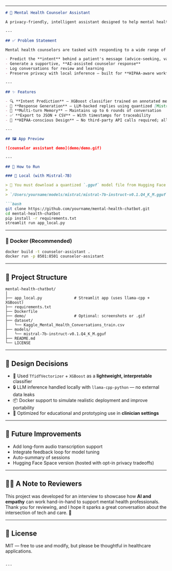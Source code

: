 
---

```markdown
# 🧠 Mental Health Counselor Assistant

A privacy-friendly, intelligent assistant designed to help mental health professionals explore **response suggestions** based on patient input. Built with `XGBoost` for intent classification and `Mistral-7B` for natural language generation, this app helps support clinical conversations with empathy and structure — while keeping you in full control.

---

## ✅ Problem Statement

Mental health counselors are tasked with responding to a wide range of complex emotions and situations. In high-pressure or uncertain moments, this tool helps:

- Predict the **intent** behind a patient's message (advice-seeking, validation, informational, or inquisitive)
- Generate a supportive, **AI-assisted counselor response**
- Log conversations for review and learning
- Preserve privacy with local inference — built for **HIPAA-aware workflows**

---

## ✨ Features

- 🔍 **Intent Prediction** — XGBoost classifier trained on annotated mental health dialogue
- 💬 **Response Generation** — LLM-backed replies using quantized [Mistral-7B](https://mistral.ai/news/announcing-mistral-7b/)
- 🧠 **Multi-turn Memory** — Maintains up to 6 rounds of conversation
- ✅ **Export to JSON + CSV** — With timestamps for traceability
- 🧰 **HIPAA-conscious Design** — No third-party API calls required; all runs locally

---

## 🖼️ App Preview

![counselor assistant demo](demo/demo.gif)

---

## 🚀 How to Run

### 🔧 Local (with Mistral-7B)

> 🧩 You must download a quantized `.gguf` model file from Hugging Face or TheBloke, e.g.:
>
> `/Users/yourname/models/mistral/mistral-7b-instruct-v0.1.Q4_K_M.gguf`

```bash
git clone https://github.com/yourname/mental-health-chatbot.git
cd mental-health-chatbot
pip install -r requirements.txt
streamlit run app_local.py
```

---

### 🐳 Docker (Recommended)

```bash
docker build -t counselor-assistant .
docker run -p 8501:8501 counselor-assistant
```

---

## 📁 Project Structure

```
mental-health-chatbot/
│
├── app_local.py              # Streamlit app (uses llama-cpp + XGBoost)
├── requirements.txt
├── Dockerfile
├── demo/                     # Optional: screenshots or .gif
├── dataset/
│   └── Kaggle_Mental_Health_Conversations_train.csv
├── models/
│   └── mistral-7b-instruct-v0.1.Q4_K_M.gguf
├── README.md
└── LICENSE
```

---

## 📌 Design Decisions

- 🧠 Used `TfidfVectorizer` + `XGBoost` as a **lightweight, interpretable** classifier
- 🔒 LLM inference handled locally with `llama-cpp-python` — no external data leaks
- 📦 Docker support to simulate realistic deployment and improve portability
- 🎯 Optimized for educational and prototyping use in **clinician settings**

---

## 📍 Future Improvements

- Add long-form audio transcription support
- Integrate feedback loop for model tuning
- Auto-summary of sessions
- Hugging Face Space version (hosted with opt-in privacy tradeoffs)

---

## 👩‍⚕️ A Note to Reviewers

This project was developed for an interview to showcase how **AI and empathy** can work hand-in-hand to support mental health professionals. Thank you for reviewing, and I hope it sparks a great conversation about the intersection of tech and care. 💙

---

## 📄 License

MIT — free to use and modify, but please be thoughtful in healthcare applications.
```

---

